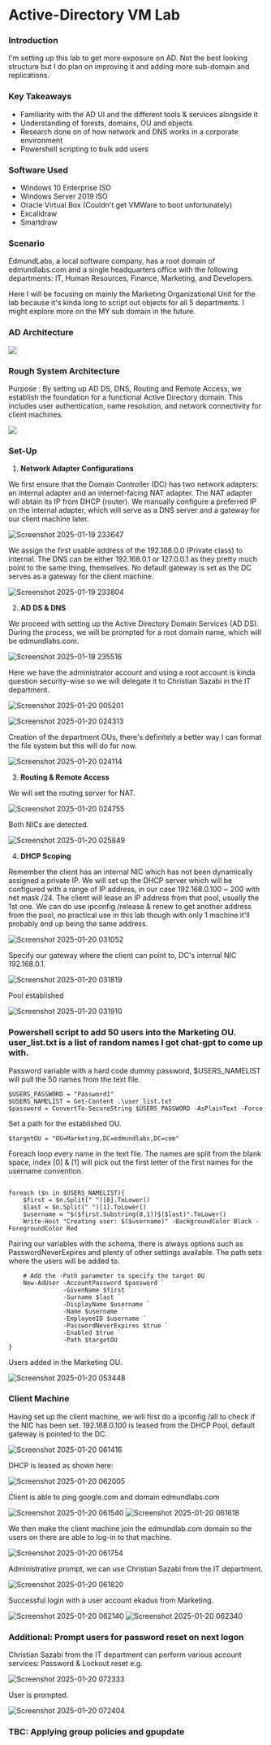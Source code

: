 # Active-Directory VM Lab

### Introduction

I'm setting up this lab to get more exposure on AD. Not the best looking structure but I do plan on improving it and adding more sub-domain and replications.

### Key Takeaways

* Familiarity with the AD UI and the different tools & services alongside it 
* Understanding of forests, domains, OU and objects
* Research done on of how network and DNS works in a corporate environment
* Powershell scripting to bulk add users

### Software Used

* Windows 10 Enterprise ISO
* Windows Server 2019 ISO
* Oracle Virtual Box (Couldn't get VMWare to boot unfortunately)
* Excalidraw
* Smartdraw
  
### Scenario

EdmundLabs, a local software company, has a root domain of edmundlabs.com and a single headquarters office with the following departments: IT, Human Resources, Finance, Marketing, and Developers. 

Here I will be focusing on mainly the Marketing Organizational Unit for the lab because it's kinda long to script out objects for all 5 departments. I might explore more on the MY sub domain in the future.

### AD Architecture

<img src="https://github.com/user-attachments/assets/af02b852-865a-4d07-97e4-68eb7e2ac16e" img/>

### Rough System Architecture 

Purpose : By setting up AD DS, DNS, Routing and Remote Access, we establish the foundation for a functional Active Directory domain. This includes user authentication, name resolution, and network connectivity for client machines.


 <img src="https://github.com/user-attachments/assets/614e7ca4-9387-42bd-8ff5-219d110798c8" />


### Set-Up

1. **Network Adapter Configurations**

We first ensure that the Domain Controller (DC) has two network adapters: an internal adapter and an internet-facing NAT adapter. The NAT adapter will obtain its IP from DHCP (router). We manually configure a preferred IP on the internal adapter, which will serve as a DNS server and a gateway for our client machine later.

![Screenshot 2025-01-19 233647](https://github.com/user-attachments/assets/d2e2ec6b-c288-4877-8e06-60c9a764a651)

We assign the first usable address of the 192.168.0.0 (Private class) to internal. The DNS can be either 192.168.0.1 or 127.0.0.1 as they pretty much point to the same thing, themselves. No default gateway is set as the DC serves as a gateway for the client machine.

![Screenshot 2025-01-19 233804](https://github.com/user-attachments/assets/f53eb775-7956-47eb-9caa-d9aebb715b5a)


    
   
2. **AD DS & DNS**

We proceed with setting up the Active Directory Domain Services (AD DS). During the process, we will be prompted for a root domain name, which will be edmundlabs.com.

![Screenshot 2025-01-19 235516](https://github.com/user-attachments/assets/b81e32d2-d21b-4afd-9e9b-a7343c64e89b)

Here we have the administrator account and using a root account is kinda question security-wise so we will delegate it to Christian Sazabi in the IT department.

![Screenshot 2025-01-20 005201](https://github.com/user-attachments/assets/099dfd28-bd5d-4d53-8add-e2136fc1fb78)

![Screenshot 2025-01-20 024313](https://github.com/user-attachments/assets/c5425dea-c1bf-4713-8a8d-30071da14bfc)


Creation of the department OUs, there's definitely a better way I can format the file system but this will do for now.

![Screenshot 2025-01-20 024114](https://github.com/user-attachments/assets/141ea377-57c4-4d57-b576-21fa15c5944c)




3. **Routing & Remote Access**

We will set the routing server for NAT.

![Screenshot 2025-01-20 024755](https://github.com/user-attachments/assets/69876c18-f46a-4883-8a78-0b1909730be5)

Both NICs are detected.

![Screenshot 2025-01-20 025849](https://github.com/user-attachments/assets/3ea935ef-4ba3-4446-af36-22fde0c4ea33)
   
4. **DHCP Scoping**

Remember the client has an internal NIC which has not been dynamically assigned a private IP. We will set up the DHCP server which will be configured with a range of IP address, in our case 192.168.0.100 ~ 200 with net mask /24. The client will lease an IP address from that pool, usually the 1st one. We can do use ipconfig /release & renew to get another address from the pool, no practical use in this lab though with only 1 machine it'll probably end up being the same address.

![Screenshot 2025-01-20 031052](https://github.com/user-attachments/assets/40877f14-4f0f-4c47-8065-4050449a1c7f)

Specify our gateway where the client can point to, DC's internal NIC 192.168.0.1.

![Screenshot 2025-01-20 031819](https://github.com/user-attachments/assets/6a04dbd7-a703-4f93-9619-a2619a6c1b3c)

Pool established

![Screenshot 2025-01-20 031910](https://github.com/user-attachments/assets/9a8f47a4-ded6-47b8-8e21-f3fa08929f79)


### Powershell script to add 50 users into the Marketing OU. user_list.txt is a list of random names I got chat-gpt to come up with.

Password variable with a hard code dummy password, $USERS_NAMELIST will pull the 50 names from the text file.
```
$USERS_PASSWORD = "Password1"
$USERS_NAMELIST = Get-Content .\user_list.txt
$password = ConvertTo-SecureString $USERS_PASSWORD -AsPlainText -Force

```
Set a path for the established OU.
```
$targetOU = "OU=Marketing,DC=edmundlabs,DC=com"

```

Foreach loop every name in the text file. The names are split from the blank space, index [0] & [1] will pick out the first letter of the first names for the username convention.
```

foreach ($n in $USERS_NAMELIST){
    $first = $n.Split(" ")[0].ToLower()
    $last = $n.Split(" ")[1].ToLower()
    $username = "$($first.Substring(0,1))$($last)".ToLower()
    Write-Host "Creating user: $($username)" -BackgroundColor Black -ForegroundColor Red
```
Pairing our variables with the schema, there is always options such as PasswordNeverExpires and plenty of other settings available. The path sets where the users will be added to.
```
    # Add the -Path parameter to specify the target OU
    New-AdUser -AccountPassword $password `
               -GivenName $first `
               -Surname $last `
               -DisplayName $username `
               -Name $username `
               -EmployeeID $username `
               -PasswordNeverExpires $true `
               -Enabled $true `
               -Path $targetOU 
}
```
Users added in the Marketing OU.

![Screenshot 2025-01-20 053448](https://github.com/user-attachments/assets/42586bc0-2c46-40df-9b6b-716182c15dc8)

### Client Machine

Having set up the client machine, we will first do a ipconfig /all to check if the NIC has been set. 192.168.0.100 is leased from the DHCP Pool, default gateway is pointed to the DC.

![Screenshot 2025-01-20 061416](https://github.com/user-attachments/assets/acf8d7bf-bbca-472b-936d-eed89c4fff33)

DHCP is leased as shown here:

![Screenshot 2025-01-20 062005](https://github.com/user-attachments/assets/f5039b12-6fe0-4856-afcd-b3c9542342c1)


Client is able to ping google.com and domain edmundlabs.com

![Screenshot 2025-01-20 061540](https://github.com/user-attachments/assets/abd46f9f-5122-4919-b321-465e4e6554b0)
![Screenshot 2025-01-20 061618](https://github.com/user-attachments/assets/2ab9be33-0392-4a42-b8a0-f6f1e77afdc3)

We then make the client machine join the edmundlab.com domain so the users on there are able to log-in to that machine.

![Screenshot 2025-01-20 061754](https://github.com/user-attachments/assets/828ed033-f2ac-445b-986a-130101d47c86)

Administrative prompt, we can use Christian Sazabi from the IT department.

![Screenshot 2025-01-20 061820](https://github.com/user-attachments/assets/3334cddf-d8a5-4dd6-8f30-a209286185f3)

Successful login with a user account ekadus from Marketing.

![Screenshot 2025-01-20 062140](https://github.com/user-attachments/assets/2c2e17fb-63b4-491d-b4b4-9be1e0d3ec32)
![Screenshot 2025-01-20 062340](https://github.com/user-attachments/assets/429c2a30-ac58-446f-b8ce-d82cfa14d970)

### Additional: Prompt users for password reset on next logon 

Christian Sazabi from the IT department can perform various account services: Password & Lockout reset e.g.

![Screenshot 2025-01-20 072333](https://github.com/user-attachments/assets/33beb658-a93a-44b9-809f-5135f25e9276)

User is prompted.

![Screenshot 2025-01-20 072404](https://github.com/user-attachments/assets/53084841-9cff-438b-8498-3ee247e3d1be)


### TBC: Applying group policies and gpupdate



